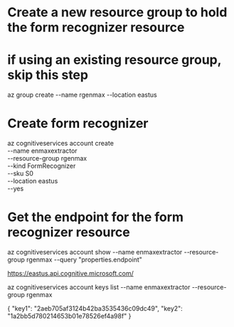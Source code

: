 # Create a new resource group to hold the form recognizer resource
# if using an existing resource group, skip this step
az group create --name rgenmax --location eastus

# Create form recognizer
az cognitiveservices account create \
    --name enmaxextractor \
    --resource-group rgenmax \
    --kind FormRecognizer \
    --sku S0 \
    --location eastus \
    --yes

# Get the endpoint for the form recognizer resource
az cognitiveservices account show --name enmaxextractor --resource-group rgenmax --query "properties.endpoint"

https://eastus.api.cognitive.microsoft.com/

az cognitiveservices account keys list --name enmaxextractor --resource-group rgenmax

{
  "key1": "2aeb705af3124b42ba3535436c09dc49",
  "key2": "1a2bb5d780214653b01e78526ef4a98f"
}